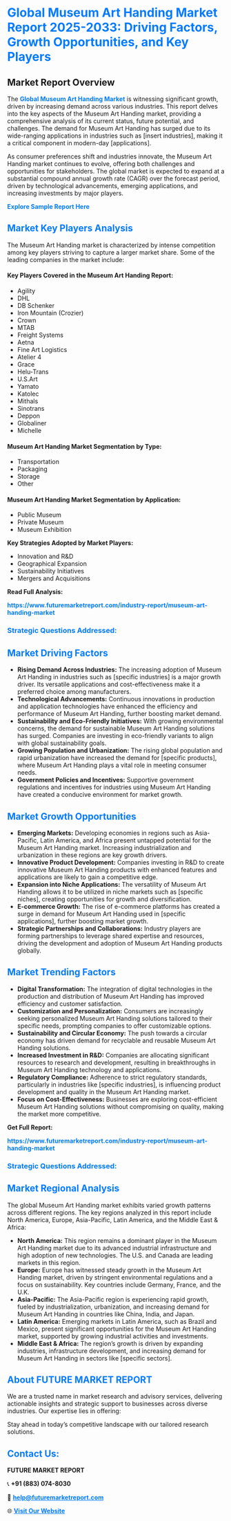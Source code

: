 <h1 style="color: #007BFF;">Global Museum Art Handing Market Report 2025-2033: Driving Factors, Growth Opportunities, and Key Players</h1>

<section id="overview">
<h2>Market Report Overview</h2>
<p>The <a href="https://www.futuremarketreport.com/industry-report/museum-art-handing-market" style="color: #007BFF; text-decoration: none;"><strong>Global Museum Art Handing Market</strong></a> is witnessing significant growth, driven by increasing demand across various industries. This report delves into the key aspects of the Museum Art Handing market, providing a comprehensive analysis of its current status, future potential, and challenges. The demand for Museum Art Handing has surged due to its wide-ranging applications in industries such as [insert industries], making it a critical component in modern-day [applications].</p>
<p>As consumer preferences shift and industries innovate, the Museum Art Handing market continues to evolve, offering both challenges and opportunities for stakeholders. The global market is expected to expand at a substantial compound annual growth rate (CAGR) over the forecast period, driven by technological advancements, emerging applications, and increasing investments by major players.</p>
</section>

<section id="overview">
<p><a href="https://www.futuremarketreport.com/request-sample/reportId=40920" style="color: #007BFF; text-decoration: none;"><strong>Explore Sample Report Here</strong></a></p>
</section>

<section id="key-players">
<h2 style="color: #007BFF;">Market Key Players Analysis</h2>
<p>The Museum Art Handing market is characterized by intense competition among key players striving to capture a larger market share. Some of the leading companies in the market include:</p>
<h4>Key Players Covered in the Museum Art Handing Report:</h4>
<ul><li>Agility</li><li>DHL</li><li>DB Schenker</li><li>Iron Mountain (Crozier)</li><li>Crown</li><li>MTAB</li><li>Freight Systems</li><li>Aetna</li><li>Fine Art Logistics</li><li>Atelier 4</li><li>Grace</li><li>Helu-Trans</li><li>U.S.Art</li><li>Yamato</li><li>Katolec</li><li>Mithals</li><li>Sinotrans</li><li>Deppon</li><li>Globaliner</li><li>Michelle</li></ul>
<h4>Museum Art Handing Market Segmentation by Type:</h4>
<ul><li>Transportation</li><li>Packaging</li><li>Storage</li><li>Other</li></ul>

<h4>Museum Art Handing Market Segmentation by Application:</h4>
<ul><li>Public Museum</li><li>Private Museum</li><li>Museum Exhibition</li></ul>
<p><strong>Key Strategies Adopted by Market Players:</strong></p>
<ul>
<li>Innovation and R&D</li>
<li>Geographical Expansion</li>
<li>Sustainability Initiatives</li>
<li>Mergers and Acquisitions</li>
</ul>
</section>

<section>
<p><strong>Read Full Analysis: </strong></p><a href="https://www.futuremarketreport.com/industry-report/museum-art-handing-market" style="color: #007BFF; text-decoration: none;"><strong>https://www.futuremarketreport.com/industry-report/museum-art-handing-market</strong></a>
<h3 style="color: #007BFF;">Strategic Questions Addressed:</h3>
</section>

<section id="driving-factors">
<h2 style="color: #007BFF;">Market Driving Factors</h2>
<ul>
<li><strong>Rising Demand Across Industries:</strong> The increasing adoption of Museum Art Handing in industries such as [specific industries] is a major growth driver. Its versatile applications and cost-effectiveness make it a preferred choice among manufacturers.</li>
<li><strong>Technological Advancements:</strong> Continuous innovations in production and application technologies have enhanced the efficiency and performance of Museum Art Handing, further boosting market demand.</li>
<li><strong>Sustainability and Eco-Friendly Initiatives:</strong> With growing environmental concerns, the demand for sustainable Museum Art Handing solutions has surged. Companies are investing in eco-friendly variants to align with global sustainability goals.</li>
<li><strong>Growing Population and Urbanization:</strong> The rising global population and rapid urbanization have increased the demand for [specific products], where Museum Art Handing plays a vital role in meeting consumer needs.</li>
<li><strong>Government Policies and Incentives:</strong> Supportive government regulations and incentives for industries using Museum Art Handing have created a conducive environment for market growth.</li>
</ul>
</section>

<section id="growth-opportunities">
<h2 style="color: #007BFF;">Market Growth Opportunities</h2>
<ul>
<li><strong>Emerging Markets:</strong> Developing economies in regions such as Asia-Pacific, Latin America, and Africa present untapped potential for the Museum Art Handing market. Increasing industrialization and urbanization in these regions are key growth drivers.</li>
<li><strong>Innovative Product Development:</strong> Companies investing in R&D to create innovative Museum Art Handing products with enhanced features and applications are likely to gain a competitive edge.</li>
<li><strong>Expansion into Niche Applications:</strong> The versatility of Museum Art Handing allows it to be utilized in niche markets such as [specific niches], creating opportunities for growth and diversification.</li>
<li><strong>E-commerce Growth:</strong> The rise of e-commerce platforms has created a surge in demand for Museum Art Handing used in [specific applications], further boosting market growth.</li>
<li><strong>Strategic Partnerships and Collaborations:</strong> Industry players are forming partnerships to leverage shared expertise and resources, driving the development and adoption of Museum Art Handing products globally.</li>
</ul>
</section>

<section id="trending-factors">
<h2 style="color: #007BFF;">Market Trending Factors</h2>
<ul>
<li><strong>Digital Transformation:</strong> The integration of digital technologies in the production and distribution of Museum Art Handing has improved efficiency and customer satisfaction.</li>
<li><strong>Customization and Personalization:</strong> Consumers are increasingly seeking personalized Museum Art Handing solutions tailored to their specific needs, prompting companies to offer customizable options.</li>
<li><strong>Sustainability and Circular Economy:</strong> The push towards a circular economy has driven demand for recyclable and reusable Museum Art Handing solutions.</li>
<li><strong>Increased Investment in R&D:</strong> Companies are allocating significant resources to research and development, resulting in breakthroughs in Museum Art Handing technology and applications.</li>
<li><strong>Regulatory Compliance:</strong> Adherence to strict regulatory standards, particularly in industries like [specific industries], is influencing product development and quality in the Museum Art Handing market.</li>
<li><strong>Focus on Cost-Effectiveness:</strong> Businesses are exploring cost-efficient Museum Art Handing solutions without compromising on quality, making the market more competitive.</li>
</ul>
</section>

<section>
<p><strong>Get Full Report: </strong></p><a href="https://www.futuremarketreport.com/industry-report/museum-art-handing-market" style="color: #007BFF; text-decoration: none;"><strong>https://www.futuremarketreport.com/industry-report/museum-art-handing-market</strong></a>
<h3 style="color: #007BFF;">Strategic Questions Addressed:</h3>
</section>


<section id="regional-analysis">
<h2 style="color: #007BFF;">Market Regional Analysis</h2>
<p>The global Museum Art Handing market exhibits varied growth patterns across different regions. The key regions analyzed in this report include North America, Europe, Asia-Pacific, Latin America, and the Middle East & Africa:</p>
<ul>
<li><strong>North America:</strong> This region remains a dominant player in the Museum Art Handing market due to its advanced industrial infrastructure and high adoption of new technologies. The U.S. and Canada are leading markets in this region.</li>
<li><strong>Europe:</strong> Europe has witnessed steady growth in the Museum Art Handing market, driven by stringent environmental regulations and a focus on sustainability. Key countries include Germany, France, and the U.K.</li>
<li><strong>Asia-Pacific:</strong> The Asia-Pacific region is experiencing rapid growth, fueled by industrialization, urbanization, and increasing demand for Museum Art Handing in countries like China, India, and Japan.</li>
<li><strong>Latin America:</strong> Emerging markets in Latin America, such as Brazil and Mexico, present significant opportunities for the Museum Art Handing market, supported by growing industrial activities and investments.</li>
<li><strong>Middle East & Africa:</strong> The region’s growth is driven by expanding industries, infrastructure development, and increasing demand for Museum Art Handing in sectors like [specific sectors].</li>
</ul>
</section>

<footer>
<h2 style="color: #007BFF;">About FUTURE MARKET REPORT</h2>
<p>We are a trusted name in market research and advisory services, delivering actionable insights and strategic support to businesses across diverse industries. Our expertise lies in offering:</p>

<p>Stay ahead in today’s competitive landscape with our tailored research solutions.</p>

<h2 style="color: #007BFF;">Contact Us:</h2>
<p><strong>FUTURE MARKET REPORT</strong></p>
<p>📞 <strong>+91 (883) 074-8030</strong></p>
<p>📧 <strong><a href="mailto:help@futuremarketreport.com" style="color: #007BFF;">help@futuremarketreport.com</a></strong></p>
<p>🌐 <strong><a href="https://www.futuremarketreport.com/" style="color: #007BFF;">Visit Our Website</a></strong></p>
</footer>